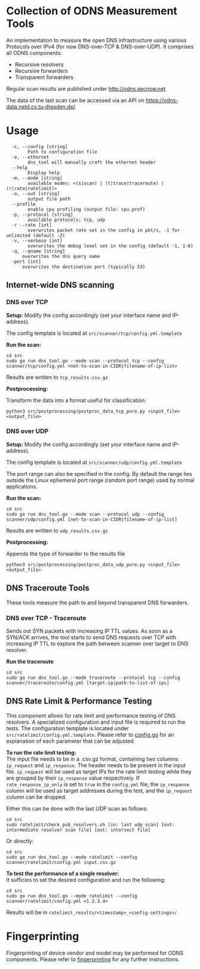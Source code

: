 # Collection of ODNS Measurement Tools

An implementation to measure the open DNS infrastructure using various Protocols over IPv4 (for now DNS-over-TCP & DNS-over-UDP).
It comprises all ODNS components: 
- Recursive resolvers
- Recursive forwarders
- Transparent forwarders

Regular scan results are published under http://odns.secnow.net.

The data of the last scan can be accessed via an API on https://odns-data.netd.cs.tu-dresden.de/. 

# Usage
```
  -c, --config [string]
    	Path to configuration file
  -e, --ethernet
    	dns_tool will manually craft the ethernet header
  --help
    	Display help
  -m, --mode [string]
    	available modes: <(s|scan) | (t|trace|traceroute) | (r|rate|ratelimit)>
  -o, --out [string]
    	output file path
  --profile
    	enable cpu profiling (output file: cpu.prof)
  -p, --protocol [string]
    	available protocols: tcp, udp
  -r --rate [int]
    	overwrites packet rate set in the config in pkt/s, -1 for unlimited (default -2)
  -v, --verbose [int]
    	overwrites the debug level set in the config (default -1, 1-6)
  -q, --qname [string]
      overwrites the dns query name
  -port [int]
      overwrites the destination port (typically 53)
```

## Internet-wide DNS scanning

### DNS over TCP

**Setup:**
Modify the config accordingly (set your interface name and IP-address).

The config template is located at `src/scanner/tcp/config.yml.template`

**Run the scan:**
```
cd src
sudo go run dns_tool.go --mode scan --protocol tcp --config scanner/tcp/config.yml <net-to-scan-in-CIDR|filename-of-ip-list>
```

Results are written to `tcp_results.csv.gz`

**Postprocessing:**

Transform the data into a format useful for classification:
```
python3 src/postprocessing/postproc_data_tcp_pure.py <input_file> <output_file>
```

### DNS over UDP

**Setup:**
Modify the config accordingly (set your interface name and IP-address).

The config template is located at `src/scanner/udp/config.yml.template`

The port range can also be specified in the config. By default the range lies outside the Linux ephemeral port range (random port range) used by normal applications.

**Run the scan:**
```
cd src
sudo go run dns_tool.go --mode scan --protocol udp --config scanner/udp/config.yml [net-to-scan-in-CIDR|filename-of-ip-list]
```

Results are written to `udp_results.csv.gz`

**Postprocessing:**

Appends the type of forwarder to the results file

```
python3 src/postprocessing/postproc_data_udp_pure.py <input_file> <output_file>
```


## DNS Traceroute Tools
These tools measure the path to and beyond transparent DNS forwarders. 
### DNS over TCP - Traceroute
Sends out SYN packets with increasing IP TTL values.
As soon as a SYN/ACK arrives, the tool starts to send DNS requests over TCP with increasing IP TTL to explore the path between scanner over target to DNS resolver.

**Run the traceroute**
```
cd src
sudo go run dns_tool.go --mode traceroute --protocol tcp --config scanner/traceroute/config.yml [target-ip|path-to-list-of-ips]
```

## DNS Rate Limit & Performance Testing

This component allows for rate limit and performance testing of DNS resolvers.
A specialized configuration and input file is required to run the tests.
The configuration template is located under ` src/ratelimit/config.yml.template`.
Please refer to [config.go](src/config/config.go) for an explanation of each parameter that can be adjusted.

**To run the rate limit testing:**\
The input file needs to be in a .csv.gz format, containing two columns: `ip_request` and `ip_response`.
The header needs to be present in the input file.
`ip_request` will be used as target IPs for the rate limit testing while they are grouped by their `ip_response` value respectively.
If `rate_response_ip_only` is set to `true` in the `config.yml` file, the `ip_response` column will be used as target addresses during the test, and the `ip_request` column can be dropped.

Either this can be done with the last UDP scan as follows:
```
cd src
sudo ratelimit/check_pub_resolvers.sh [in: last udp scan] [out: intermediate resolver scan file] [out: intersect file]
```

Or directly:
```
cd src
sudo go run dns_tool.go --mode ratelimit --config scanner/ratelimit/config.yml input.csv.gz
```

**To test the performance of a single resolver:**\
It sufficies to set the desired configuration and run the following:
```
cd src
sudo go run dns_tool.go --mode ratelimit --config scanner/ratelimit/config.yml <1.2.3.4>
```

Results will be in `ratelimit_results/<timestamp>_<config-settings>/`

# Fingerprinting
Fingerprinting of device vendor and model may be performed for ODNS components.
Please refer to [fingerprinting](src/fingerprinting/README.md) for any further instructions.
